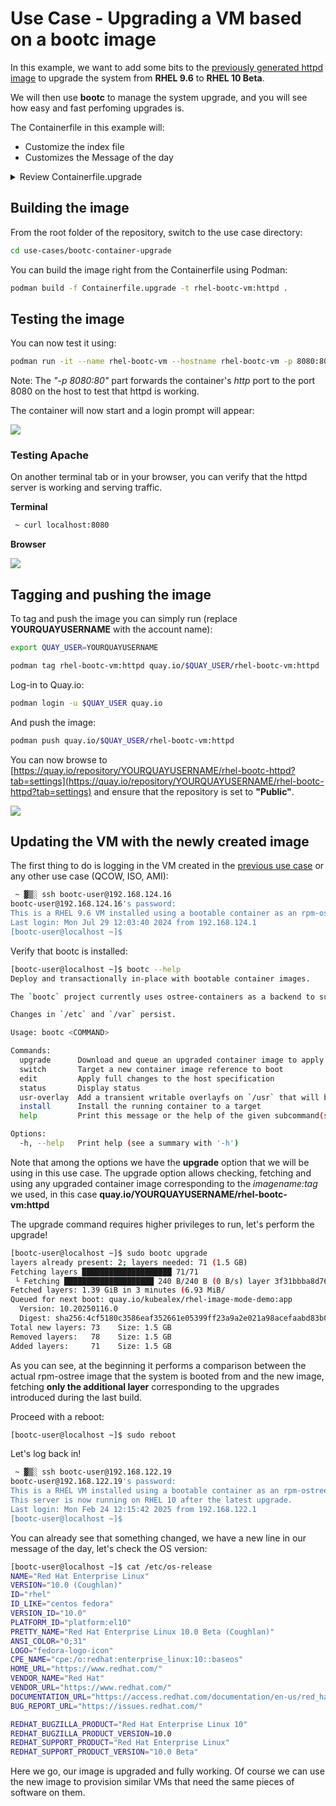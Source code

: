 # Use Case - Upgrading a VM based on a bootc image

In this example, we want to add some bits to the [previously generated httpd image](../bootc-container-anaconda-ks/README.md) to upgrade the system from **RHEL 9.6** to **RHEL 10 Beta**.

We will then use **bootc** to manage the system upgrade, and you will see how easy and fast perfoming upgrades is.

The Containerfile in this example will:

- Customize the index file
- Customizes the Message of the day

<details>
  <summary>Review Containerfile.upgrade</summary>
  ```dockerfile
  --8<-- "use-cases/bootc-container-upgrade/Containerfile.upgrade"
  ```
</details>


## Building the image

From the root folder of the repository, switch to the use case directory:

```bash
cd use-cases/bootc-container-upgrade
```

You can build the image right from the Containerfile using Podman:

```bash
podman build -f Containerfile.upgrade -t rhel-bootc-vm:httpd .
```

## Testing the image

You can now test it using:

```bash
podman run -it --name rhel-bootc-vm --hostname rhel-bootc-vm -p 8080:80 rhel-bootc-vm:httpd
```

Note: The *"-p 8080:80"* part forwards the container's *http* port to the port 8080 on the host to test that httpd is working.


The container will now start and a login prompt will appear:

![](./assets/bootc-container.png)

### Testing Apache

On another terminal tab or in your browser, you can verify that the httpd server is working and serving traffic.

**Terminal**

```bash
 ~ curl localhost:8080
```

**Browser**

![](./assets/browser-test.png)

## Tagging and pushing the image

To tag and push the image you can simply run (replace **YOURQUAYUSERNAME** with the account name):

```bash
export QUAY_USER=YOURQUAYUSERNAME
```

```bash
podman tag rhel-bootc-vm:httpd quay.io/$QUAY_USER/rhel-bootc-vm:httpd
```

Log-in to Quay.io:

```bash
podman login -u $QUAY_USER quay.io
```

And push the image:

```bash
podman push quay.io/$QUAY_USER/rhel-bootc-vm:httpd
```

You can now browse to [https://quay.io/repository/YOURQUAYUSERNAME/rhel-bootc-httpd?tab=settings](https://quay.io/repository/YOURQUAYUSERNAME/rhel-bootc-httpd?tab=settings) and ensure that the repository is set to **"Public"**.

![](./assets/quay-repo-public.png)


## Updating the VM with the newly created image

The first thing to do is logging in the VM created in the [previous use case](../bootc-container-anaconda-ks/README.md) or any other use case (QCOW, ISO, AMI):

```bash
 ~ ▓▒░ ssh bootc-user@192.168.124.16
bootc-user@192.168.124.16's password:
This is a RHEL 9.6 VM installed using a bootable container as an rpm-ostree source!
Last login: Mon Jul 29 12:03:40 2024 from 192.168.124.1
[bootc-user@localhost ~]$
```

Verify that bootc is installed:

```bash
[bootc-user@localhost ~]$ bootc --help
Deploy and transactionally in-place with bootable container images.

The `bootc` project currently uses ostree-containers as a backend to support a model of bootable container images.  Once installed, whether directly via `bootc install` (executed as part of a container) or via another mechanism such as an OS installer tool, further upgrades can be pulled via e.g. `bootc upgrade`.

Changes in `/etc` and `/var` persist.

Usage: bootc <COMMAND>

Commands:
  upgrade      Download and queue an upgraded container image to apply
  switch       Target a new container image reference to boot
  edit         Apply full changes to the host specification
  status       Display status
  usr-overlay  Add a transient writable overlayfs on `/usr` that will be discarded on reboot
  install      Install the running container to a target
  help         Print this message or the help of the given subcommand(s)

Options:
  -h, --help   Print help (see a summary with '-h')
```

Note that among the options we have the **upgrade** option that we will be using in this use case.
The upgrade option allows checking, fetching and using any upgraded container image corresponding to the *imagename:tag* we used, in this case **quay.io/YOURQUAYUSERNAME/rhel-bootc-vm:httpd**

The upgrade command requires higher privileges to run, let's perform the upgrade!

```bash
[bootc-user@localhost ~]$ sudo bootc upgrade
layers already present: 2; layers needed: 71 (1.5 GB)
Fetching layers ████████████████████ 71/71
 └ Fetching ████████████████████ 240 B/240 B (0 B/s) layer 3f31bbba8d765173de253
Fetched layers: 1.39 GiB in 3 minutes (6.93 MiB/
Queued for next boot: quay.io/kubealex/rhel-image-mode-demo:app
  Version: 10.20250116.0
  Digest: sha256:4cf5180c3586eaf352661e05399ff23a9a2e021a98acefaabd83b0e991dd21b3
Total new layers: 73    Size: 1.5 GB
Removed layers:   78    Size: 1.5 GB
Added layers:     71    Size: 1.5 GB
```

As you can see, at the beginning it performs a comparison between the actual rpm-ostree image that the system is booted from and the new image, fetching **only the additional layer** corresponding to the upgrades introduced during the last build.

Proceed with a reboot:

```bash
[bootc-user@localhost ~]$ sudo reboot
```

Let's log back in!

```bash
 ~ ▓▒░ ssh bootc-user@192.168.122.19
bootc-user@192.168.122.19's password:
This is a RHEL VM installed using a bootable container as an rpm-ostree source!
This server is now running on RHEL 10 after the latest upgrade.
Last login: Mon Feb 24 12:15:42 2025 from 192.168.122.1
[bootc-user@localhost ~]$
```

You can already see that something changed, we have a new line in our message of the day, let's check the OS version:

```bash
[bootc-user@localhost ~]$ cat /etc/os-release
NAME="Red Hat Enterprise Linux"
VERSION="10.0 (Coughlan)"
ID="rhel"
ID_LIKE="centos fedora"
VERSION_ID="10.0"
PLATFORM_ID="platform:el10"
PRETTY_NAME="Red Hat Enterprise Linux 10.0 Beta (Coughlan)"
ANSI_COLOR="0;31"
LOGO="fedora-logo-icon"
CPE_NAME="cpe:/o:redhat:enterprise_linux:10::baseos"
HOME_URL="https://www.redhat.com/"
VENDOR_NAME="Red Hat"
VENDOR_URL="https://www.redhat.com/"
DOCUMENTATION_URL="https://access.redhat.com/documentation/en-us/red_hat_enterprise_linux/10"
BUG_REPORT_URL="https://issues.redhat.com/"

REDHAT_BUGZILLA_PRODUCT="Red Hat Enterprise Linux 10"
REDHAT_BUGZILLA_PRODUCT_VERSION=10.0
REDHAT_SUPPORT_PRODUCT="Red Hat Enterprise Linux"
REDHAT_SUPPORT_PRODUCT_VERSION="10.0 Beta"
```

Here we go, our image is upgraded and fully working. Of course we can use the new image to provision similar VMs that need the same pieces of software on them.
